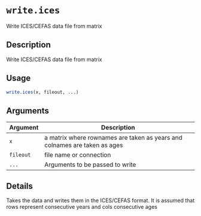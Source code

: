 # `write.ices`

Write ICES/CEFAS data file from matrix


## Description

Write ICES/CEFAS data file from matrix


## Usage

```r
write.ices(x, fileout, ...)
```


## Arguments

Argument      |Description
------------- |----------------
`x`     |     a matrix where rownames are taken as years and colnames are taken as ages
`fileout`     |     file name or connection
`...`     |     Arguments to be passed to write


## Details

Takes the data and writes them in the ICES/CEFAS format. It is assumed that rows represent consecutive years and cols consecutive ages


